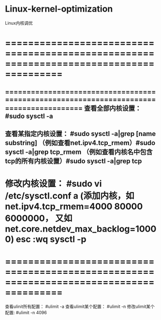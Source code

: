 # Linux-kernel-optimization
Linux内核调优

========================================================================================
========================================================================================
========================================================================================
查看全部内核设置：
#sudo sysctl -a
---------------------------------------------------------------
查看某指定内核设置：
#sudo sysctl -a|grep [name substring]
（例如查看net.ipv4.tcp_rmem）#sudo sysctl -a|grep tcp_rmem
（例如查看内核名中包含tcp的所有内核设置）#sudo sysctl -a|grep tcp
----------------------------------------------------------------
修改内核设置：
#sudo vi /etc/sysctl.conf
a
(添加内核，如net.ipv4.tcp_rmem=4000 80000 6000000，
又如net.core.netdev_max_backlog=10000)
esc
:wq
sysctl -p
========================================================================================
========================================================================================
========================================================================================
查看ulinit所有配置：
#ulimit -a
查看ulimit某个配置：
#ulimit -n 
修改ulimit某个配置:
#ulimit -n 4096




